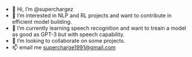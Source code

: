 - 👋 Hi, I’m @superchargez
- 👀 I’m interested in NLP and RL projects and want to contribute in efficient model building.
- 🌱 I’m currently learning speech recognition and want to treain a model as good as GPT-3 but with speech capability.
- 💞️ I’m looking to collaborate on some projects.
- 📫 email me supercharge1991@gmail.com

<!---
superchargez/superchargez is a ✨ special ✨ repository because its `README.md` (this file) appears on your GitHub profile.
You can click the Preview link to take a look at your changes.
--->
